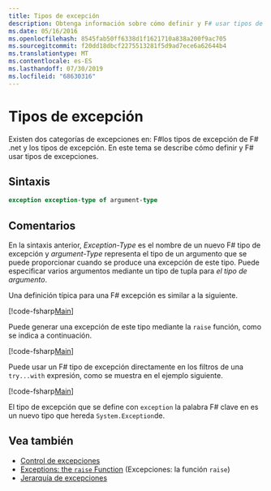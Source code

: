 ```yaml
---
title: Tipos de excepción
description: Obtenga información sobre cómo definir y F# usar tipos de excepción.
ms.date: 05/16/2016
ms.openlocfilehash: 8545fab50ff6338d1f1621710a838a200f9ac705
ms.sourcegitcommit: f20dd18dbcf2275513281f5d9ad7ece6a62644b4
ms.translationtype: MT
ms.contentlocale: es-ES
ms.lasthandoff: 07/30/2019
ms.locfileid: "68630316"
---
```

# <a name="exception-types"></a>Tipos de excepción

Existen dos categorías de excepciones en: F#los tipos de excepción de F# .net y los tipos de excepción. En este tema se describe cómo definir y F# usar tipos de excepciones.

## <a name="syntax"></a>Sintaxis

```fsharp
exception exception-type of argument-type
```

## <a name="remarks"></a>Comentarios

En la sintaxis anterior, *Exception-Type* es el nombre de un nuevo F# tipo de excepción y *argument-Type* representa el tipo de un argumento que se puede proporcionar cuando se produce una excepción de este tipo. Puede especificar varios argumentos mediante un tipo de tupla para *el tipo de argumento*.

Una definición típica para una F# excepción es similar a la siguiente.

[!code-fsharp[Main](~/samples/snippets/fsharp/lang-ref-2/snippet5501.fs)]

Puede generar una excepción de este tipo mediante la `raise` función, como se indica a continuación.

[!code-fsharp[Main](~/samples/snippets/fsharp/lang-ref-2/snippet5502.fs)]

Puede usar un F# tipo de excepción directamente en los filtros de una `try...with` expresión, como se muestra en el ejemplo siguiente.

[!code-fsharp[Main](~/samples/snippets/fsharp/lang-ref-2/snippet5503.fs)]

El tipo de excepción que se define con `exception` la palabra F# clave en es un nuevo tipo que hereda `System.Exception`de.

## <a name="see-also"></a>Vea también

- [Control de excepciones](index.md)
- [Exceptions: the `raise` Function](the-raise-function.md) (Excepciones: la función `raise`)
- [Jerarquía de excepciones](https://msdn.microsoft.com/library/z4c5tckx.aspx)
